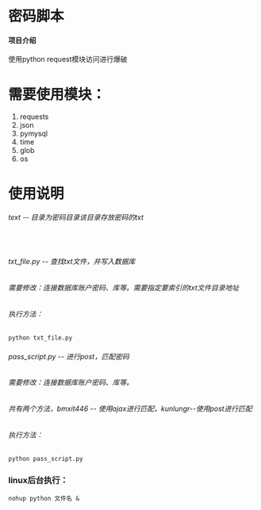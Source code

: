 # 密码脚本

#### 项目介绍
使用python request模块访问进行爆破


# 需要使用模块：
1. requests
2. json
3. pymysql
4. time
5. glob
6. os

# 使用说明

###### text -- 目录为密码目录该目录存放密码的txt
<br>

###### txt_file.py -- 查找txt文件，并写入数据库
###### 需要修改：连接数据库账户密码、库等。需要指定要索引的txt文件目录地址
###### 执行方法：
    python txt_file.py
###### pass_script.py -- 进行post，匹配密码
###### 需要修改：连接数据库账户密码、库等。
###### 共有两个方法，bmxit446 -- 使用ajax进行匹配，kunlungr--使用post进行匹配
###### 执行方法：
    python pass_script.py
### linux后台执行：
	nohup python 文件名 &

